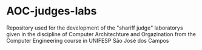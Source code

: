 # AOC-judges-labs
 Repository used for the development of the "shariff judge" laboratorys given in the discipline of Computer Architechture and Orgazination from the  Computer Engineering course in UNIFESP São José dos Campos
